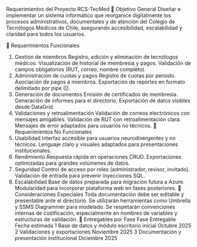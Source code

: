 Requerimientos del Proyecto RCS-TecMed
🧭 Objetivo General
Diseñar e implementar un sistema informático que reorganice digitalmente los procesos administrativos, documentales y de atención del Colegio de Tecnólogos Médicos de Chile, asegurando accesibilidad, escalabilidad y claridad para todos los usuarios.

🧩 Requerimientos Funcionales
1. Gestión de miembros
Registro, edición y eliminación de tecnólogos médicos.
Visualización de historial de membresía y pagos.
Validación de campos obligatorios (RUT, correo, nombre completo).
2. Administración de cuotas y pagos
Registro de cuotas por periodo.
Asociación de pagos a miembros.
Exportación de reportes en formato delimitado por pipe (|).
3. Generación de documentos
Emisión de certificados de membresía.
Generación de informes para el directorio.
Exportación de datos visibles desde DataGrid.
4. Validaciones y retroalimentación
Validación de correos electrónicos con mensajes amigables.
Validación de RUT con retroalimentación clara.
Mensajes de error adaptados para usuarios no técnicos.
🧪 Requerimientos No Funcionales
1. Usabilidad
Interfaz accesible para usuarios neurodivergentes y no técnicos.
Lenguaje claro y visuales adaptados para presentaciones institucionales.
2. Rendimiento
Respuesta rápida en operaciones CRUD.
Exportaciones optimizadas para grandes volúmenes de datos.
3. Seguridad
Control de acceso por roles (administrador, revisor, invitado).
Validación de entrada para prevenir inyecciones SQL.
4. Escalabilidad
Base de datos preparada para migración futura a Azure.
Modularidad para incorporar plataforma web en fases posteriores.
📌 Consideraciones Especiales
Toda documentación debe ser editable y presentable ante el directorio.
Se utilizarán herramientas como Umbrella y SSMS Diagrammer para modelado.
Se respetarán convenciones internas de codificación, especialmente en nombres de variables y estructuras de validación.
📅 Entregables por Fase
Fase	Entregable	Fecha estimada
1	Base de datos y módulo escritorio inicial	Octubre 2025
2	Validaciones y exportaciones	Noviembre 2025
3	Documentación y presentación institucional	Diciembre 2025
